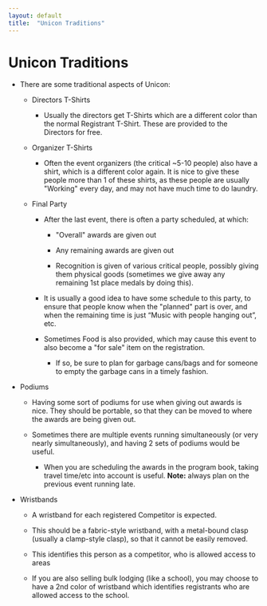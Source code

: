 ```yaml
---
layout: default
title:  "Unicon Traditions"
---
```


# Unicon Traditions

* There are some traditional aspects of Unicon:

    * Directors T-Shirts

        * Usually the directors get T-Shirts which are a different color than the normal Registrant T-Shirt. These are provided to the Directors for free.

    * Organizer T-Shirts

        * Often the event organizers (the critical ~5-10 people) also have a shirt, which is a different color again. It is nice to give these people more than 1 of these shirts, as these people are usually "Working" every day, and may not have much time to do laundry.

    * Final Party

        * After the last event, there is often a party scheduled, at which:

            * "Overall" awards are given out

            * Any remaining awards are given out

            * Recognition is given of various critical people, possibly giving them physical goods (sometimes we give away any remaining 1st place medals by doing this).

        * It is usually a good idea to have some schedule to this party, to ensure that people know when the "planned" part is over, and when the remaining time is just “Music with people hanging out”, etc.

        * Sometimes Food is also provided, which may cause this event to also become a "for sale" item on the registration.

            * If so, be sure to plan for garbage cans/bags and for someone to empty the garbage cans in a timely fashion.

* Podiums

    * Having some sort of podiums for use when giving out awards is nice. They should be portable, so that they can be moved to where the awards are being given out.

    * Sometimes there are multiple events running simultaneously (or very nearly simultaneously), and having 2 sets of podiums would be useful.

        * When you are scheduling the awards in the program book, taking travel time/etc into account is useful. **Note:** always plan on the previous event running late.

* Wristbands

    * A wristband for each registered Competitor is expected.

    * This should be a fabric-style wristband, with a metal-bound clasp (usually a clamp-style clasp), so that it cannot be easily removed.

    * This identifies this person as a competitor, who is allowed access to areas

    * If you are also selling bulk lodging (like a school), you may choose to have a 2nd color of wristband which identifies registrants who are allowed access to the school.

